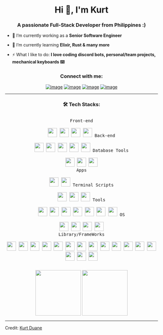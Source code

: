 <h1 align="center">Hi 👋, I'm Kurt</h1>
<h3 align="center">A passionate Full-Stack Developer from Philippines :)</h3>

- 💼 I’m currently working as a **Senior Software Engineer**

- 🌱 I’m currently learning **Elixir, Rust & many more**

- ⚡ What I like to do: **I love coding discord bots, personal/team projects, mechanical keyboards ⌨️**

<h3 align="center">Connect with me:</h3>
<div align="center">

[![image](https://img.shields.io/badge/LinkedIn-0077B5?style=for-the-badge&logo=linkedin&logoColor=white)](https://www.linkedin.com/in/kurt-duane-alagar-a917a2221/)
[![image](https://img.shields.io/badge/Facebook-1877F2?style=for-the-badge&logo=facebook&logoColor=white)](https://www.facebook.com/Duane.Five/)
[![image](https://img.shields.io/badge/Twitter-1DA1F2?style=for-the-badge&logo=twitter&logoColor=white)](https://twitter.com/kurtduaneee)
[![image](https://img.shields.io/badge/Gmail-D14836?style=for-the-badge&logo=gmail&logoColor=white)](mailto:kurtduane5@gmail.com)
  
</div>

------

<h3 align="center">🛠️ Tech Stacks:</h3>

<p style="display: inline-block;" align="center">
  <kbd>
    <kbd>Front-end</kbd>
    <br>
    <br>
    <img width="30px" src="https://cdn.jsdelivr.net/gh/devicons/devicon/icons/html5/html5-original.svg" /> 
    <img width="30px" src="https://cdn.jsdelivr.net/gh/devicons/devicon/icons/css3/css3-plain.svg" /> 
    <img width="30px" src="https://cdn.jsdelivr.net/gh/devicons/devicon/icons/sass/sass-original.svg" /> 
    <img width="30px" src="https://cdn.jsdelivr.net/gh/devicons/devicon/icons/javascript/javascript-original.svg" />
  </kbd>
  <kbd>
    <kbd>Back-end</kbd>
    <br>
    <br>
    <img width="30px" src="https://cdn.jsdelivr.net/gh/devicons/devicon/icons/php/php-original.svg" />
    <img width="30px" src="https://cdn.jsdelivr.net/gh/devicons/devicon/icons/typescript/typescript-original.svg" />
    <img width="30px" src="https://cdn.jsdelivr.net/gh/devicons/devicon/icons/nodejs/nodejs-original.svg" />
    <img width="30px" src="https://cdn.jsdelivr.net/gh/devicons/devicon/icons/python/python-original.svg" />
    <img width="30px" src="https://cdn.jsdelivr.net/gh/devicons/devicon/icons/elixir/elixir-original-wordmark.svg" />
  </kbd>
    <kbd>
    <kbd>Database Tools</kbd>
    <br>
    <br>
    <img width="30px" src="https://cdn.jsdelivr.net/gh/devicons/devicon/icons/mysql/mysql-original-wordmark.svg" />
    <img width="30px" src="https://cdn.jsdelivr.net/gh/devicons/devicon/icons/mongodb/mongodb-original.svg" />
    <img width="30px" src="https://cdn.jsdelivr.net/gh/devicons/devicon/icons/postgresql/postgresql-original.svg" />
  </kbd>
  <br>
  <kbd>
    <kbd>Apps</kbd>
    <br>
    <br>
    <img width="30px" src="https://cdn.jsdelivr.net/gh/devicons/devicon/icons/dart/dart-original.svg" />
    <img width="30px" src="https://cdn.jsdelivr.net/gh/devicons/devicon/icons/flutter/flutter-original.svg" />
  </kbd>
  <kbd>
    <kbd>Terminal Scripts</kbd>
    <br>
    <br>
    <img width="30px" src="https://cdn.jsdelivr.net/gh/devicons/devicon/icons/ssh/ssh-original-wordmark.svg" />
    <img width="30px" src="https://cdn.jsdelivr.net/gh/devicons/devicon/icons/bash/bash-original.svg" />
    <img width="30px" src="https://github.com/termux/termux-app/raw/master/app/src/main/res/mipmap-xxxhdpi/ic_launcher.png" />
  </kbd>
  <kbd>
    <kbd>Tools</kbd>
    <br>
    <br>
    <img width="30px" src="https://cdn.jsdelivr.net/gh/devicons/devicon/icons/vscode/vscode-original.svg" />
    <img width="30px" src="https://cdn.jsdelivr.net/gh/devicons/devicon/icons/bitbucket/bitbucket-original.svg" />
    <img width="30px" src="https://cdn.jsdelivr.net/gh/devicons/devicon/icons/jira/jira-original.svg" />
    <img width="30px" src="https://cdn.jsdelivr.net/gh/devicons/devicon/icons/confluence/confluence-original.svg" />
    <img width="30px" src="https://cdn.jsdelivr.net/gh/devicons/devicon/icons/npm/npm-original-wordmark.svg" />
    <img width="30px" src="https://cdn.jsdelivr.net/gh/devicons/devicon/icons/git/git-original.svg" />
    <img width="30px" src="https://cdn.jsdelivr.net/gh/devicons/devicon/icons/composer/composer-line.svg" />
  </kbd>
    <kbd>
    <kbd>OS</kbd>
    <br>
    <br>
    <img width="30px" src="https://cdn.jsdelivr.net/gh/devicons/devicon/icons/linux/linux-original.svg" />
    <img width="30px" src="https://cdn.jsdelivr.net/gh/devicons/devicon/icons/ubuntu/ubuntu-plain.svg" />
    <img width="30px" src="https://cdn.jsdelivr.net/gh/devicons/devicon/icons/apple/apple-original.svg" />
    <img width="30px" src="https://cdn.jsdelivr.net/gh/devicons/devicon/icons/windows8/windows8-original.svg" />
  </kbd>
  <br>
    <kbd>
    <kbd>Library/FrameWorks</kbd>
    <br>
    <br>
    <img width="30px" src="https://cdn.jsdelivr.net/gh/devicons/devicon/icons/laravel/laravel-original.svg" />
    <img width="30px" src="https://cdn.jsdelivr.net/gh/devicons/devicon/icons/nestjs/nestjs-original.svg" />
    <img width="30px" src="https://cdn.jsdelivr.net/gh/devicons/devicon/icons/cakephp/cakephp-plain.svg" />
    <img width="30px" src="https://cdn.jsdelivr.net/gh/devicons/devicon/icons/codeigniter/codeigniter-plain.svg" />
    <img width="30px" src="https://cdn.jsdelivr.net/gh/devicons/devicon/icons/vuejs/vuejs-original.svg" />
    <img width="30px" src="https://cdn.jsdelivr.net/gh/devicons/devicon/icons/nuxtjs/nuxtjs-original.svg" />
    <img width="30px" src="https://cdn.jsdelivr.net/gh/devicons/devicon/icons/handlebars/handlebars-original.svg" />
    <img width="30px" src="https://cdn.jsdelivr.net/gh/devicons/devicon/icons/tailwindcss/tailwindcss-plain.svg" />
    <img width="30px" src="https://cdn.jsdelivr.net/gh/devicons/devicon/icons/bootstrap/bootstrap-original.svg" />
    <img width="30px" src="https://cdn.jsdelivr.net/gh/devicons/devicon/icons/vuetify/vuetify-original.svg" />
    <img width="30px" src="https://cdn.jsdelivr.net/gh/devicons/devicon/icons/materialui/materialui-original.svg" />
    <img width="30px" src="https://cdn.jsdelivr.net/gh/devicons/devicon/icons/jquery/jquery-original.svg" />
    <img width="30px" src="https://cdn.jsdelivr.net/gh/devicons/devicon/icons/discordjs/discordjs-original.svg" />
    <img width="30px" src="https://cdn.jsdelivr.net/gh/devicons/devicon/icons/phoenix/phoenix-original-wordmark.svg" />
    <img width="30px" src="https://cdn.jsdelivr.net/gh/devicons/devicon/icons/astro/astro-original.svg" />
    <img width="30px" src="https://cdn.jsdelivr.net/gh/devicons/devicon/icons/svelte/svelte-original.svg" />
  </kbd>
</p>

<p align= "center">
  <img height= "150" src="https://github-readme-stats.vercel.app/api?username=duanekurt&theme=github_dark&show_icons=true" />
  <img height= "150" src="https://github-readme-stats.vercel.app/api/top-langs/?username=duanekurt&theme=github_dark&layout=compact" />
</p>

------

Credit: [Kurt Duane](https://github.com/duanekurt)
